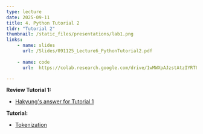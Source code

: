 ```yaml
---
type: lecture
date: 2025-09-11
title: 4. Python Tutorial 2
tldr: "Tutorial 2"
thumbnail: /static_files/presentations/lab1.png
links: 
    - name: slides
      url: /Slides/091125_Lecture6_PythonTutorial2.pdf
    
    - name: code
      url:  https://colab.research.google.com/drive/1wMWXpAJzstAtzIYRT8SDORVQVbLXiG8j?usp=sharing

---
```

**Review Tutorial 1:**
- <a href="https://colab.research.google.com/drive/1smylGpHH6cg5UZ2E253lZsgjy9OBxa60?usp=sharing" target="_blank" rel="noopener noreferrer">Hakyung's answer for Tutorial 1</a>

**Tutorial:**
- <a href="https://hksung.github.io/Fall25_PythonTutorial/5.html" target="_blank" rel="noopener noreferrer">Tokenization</a>
